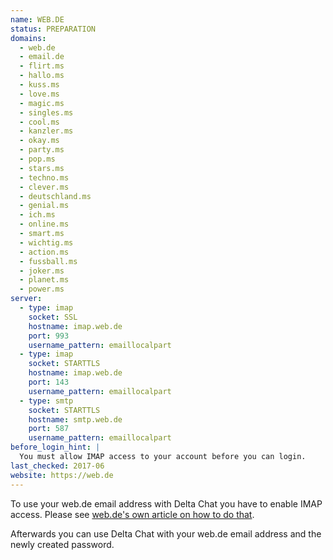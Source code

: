 ```yaml
---
name: WEB.DE
status: PREPARATION
domains:
  - web.de
  - email.de
  - flirt.ms
  - hallo.ms
  - kuss.ms
  - love.ms
  - magic.ms
  - singles.ms
  - cool.ms
  - kanzler.ms
  - okay.ms
  - party.ms
  - pop.ms
  - stars.ms
  - techno.ms
  - clever.ms
  - deutschland.ms
  - genial.ms
  - ich.ms
  - online.ms
  - smart.ms
  - wichtig.ms
  - action.ms
  - fussball.ms
  - joker.ms
  - planet.ms
  - power.ms
server:
  - type: imap
    socket: SSL
    hostname: imap.web.de
    port: 993
    username_pattern: emaillocalpart
  - type: imap
    socket: STARTTLS
    hostname: imap.web.de
    port: 143
    username_pattern: emaillocalpart
  - type: smtp
    socket: STARTTLS
    hostname: smtp.web.de
    port: 587
    username_pattern: emaillocalpart
before_login_hint: |
  You must allow IMAP access to your account before you can login.
last_checked: 2017-06
website: https://web.de
---
```


To use your web.de email address with Delta Chat you have to enable IMAP access. Please see [web.de's own article on how to do that](https://hilfe.web.de/pop-imap/einschalten.html).

Afterwards you can use Delta Chat with your web.de email address and the newly created password.
